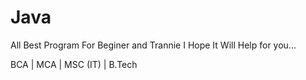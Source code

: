 # Java

All Best Program For Beginer and Trannie 
I Hope It Will Help for you...

BCA | MCA | MSC (IT) | B.Tech 
